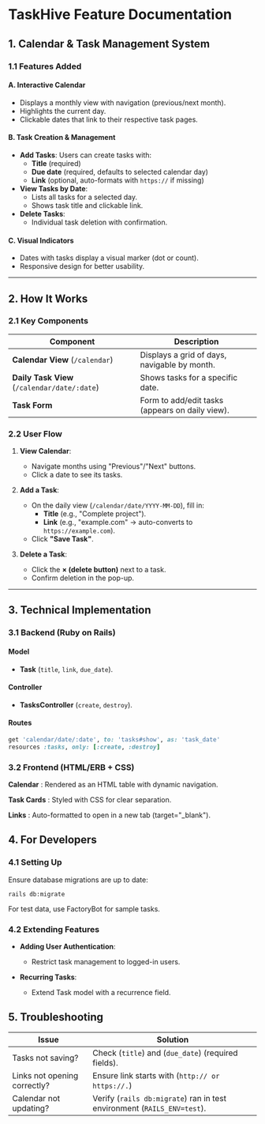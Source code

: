 # TaskHive Feature Documentation

## 1. Calendar & Task Management System

### 1.1 Features Added

#### A. Interactive Calendar
- Displays a monthly view with navigation (previous/next month).
- Highlights the current day.
- Clickable dates that link to their respective task pages.

#### B. Task Creation & Management
- **Add Tasks**: Users can create tasks with:
  - **Title** (required)
  - **Due date** (required, defaults to selected calendar day)
  - **Link** (optional, auto-formats with `https://` if missing)
- **View Tasks by Date**:
  - Lists all tasks for a selected day.
  - Shows task title and clickable link.
- **Delete Tasks**:
  - Individual task deletion with confirmation.

#### C. Visual Indicators
- Dates with tasks display a visual marker (dot or count).
- Responsive design for better usability.

---

## 2. How It Works

### 2.1 Key Components

| Component | Description |
|-----------|-------------|
| **Calendar View** (`/calendar`) | Displays a grid of days, navigable by month. |
| **Daily Task View** (`/calendar/date/:date`) | Shows tasks for a specific date. |
| **Task Form** | Form to add/edit tasks (appears on daily view). |

### 2.2 User Flow

1. **View Calendar**:
   - Navigate months using "Previous"/"Next" buttons.
   - Click a date to see its tasks.

2. **Add a Task**:
   - On the daily view (`/calendar/date/YYYY-MM-DD`), fill in:
     - **Title** (e.g., "Complete project").
     - **Link** (e.g., "example.com" → auto-converts to `https://example.com`).
   - Click **"Save Task"**.

3. **Delete a Task**:
   - Click the **× (delete button)** next to a task.
   - Confirm deletion in the pop-up.

---

## 3. Technical Implementation

### 3.1 Backend (Ruby on Rails)

#### Model
- **Task** (`title`, `link`, `due_date`).

#### Controller
- **TasksController** (`create`, `destroy`).

#### Routes
```ruby
get 'calendar/date/:date', to: 'tasks#show', as: 'task_date'
resources :tasks, only: [:create, :destroy]
```

### 3.2 Frontend (HTML/ERB + CSS)
**Calendar** : Rendered as an HTML table with dynamic navigation.

**Task Cards** : Styled with CSS for clear separation.

**Links** : Auto-formatted to open in a new tab (target="_blank").

## 4. For Developers
### 4.1 Setting Up
Ensure database migrations are up to date:

```
rails db:migrate
```
For test data, use FactoryBot for sample tasks.

### 4.2 Extending Features
- **Adding User Authentication**:

  - Restrict task management to logged-in users.

- **Recurring Tasks**:

  - Extend Task model with a recurrence field.

## 5. Troubleshooting
| Issue	| Solution |
|-------|----------|
|Tasks not saving?	| Check (`title`) and (`due_date`) (required fields). |
|Links not opening correctly?	| Ensure link starts with (`http:// or https://.`) |
|Calendar not updating?	| Verify (`rails db:migrate`) ran in test environment (`RAILS_ENV=test`). |

